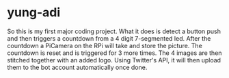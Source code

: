 # yung-adi
So this is my first major coding project. 
What it does is detect a button push and then triggers a countdown from a 4 digit 7-segmented led.
After the countdown a PiCamera on the RPi will take and store the picture.
The countdown is reset and is triggered for 3 more times.
The 4 images are then stitched together with an added logo.
Using Twitter's API, it will then upload them to the bot account automatically once done.
